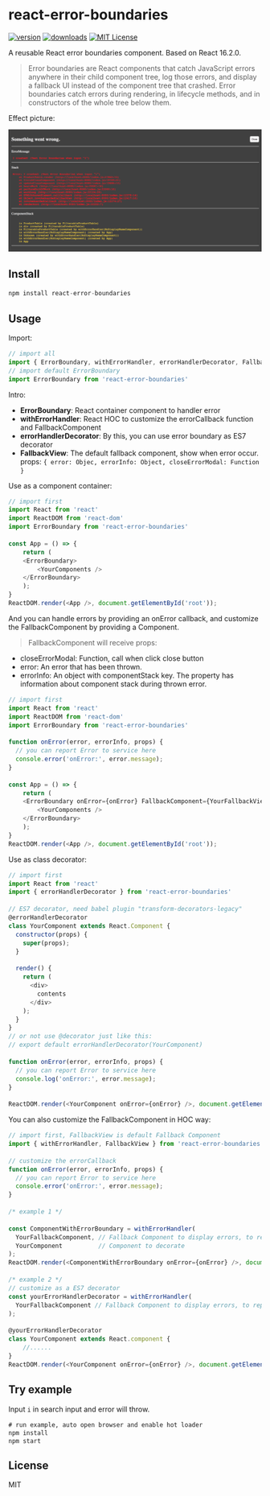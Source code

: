 # react-error-boundaries

[![version](https://img.shields.io/npm/v/react-error-boundaries.svg?style=flat-square)](http://npm.im/react-popconfirm)
[![downloads](https://img.shields.io/npm/dm/react-error-boundaries.svg?style=flat-square)](http://npm-stat.com/charts.html?package=react-popconfirm&from=2017-04-07)
[![MIT License](https://img.shields.io/npm/l/react-error-boundaries.svg?style=flat-square)](http://opensource.org/licenses/MIT)

A reusable React error boundaries component. Based on React 16.2.0.

> Error boundaries are React components that catch JavaScript errors anywhere in their child component tree, log those errors, and display a fallback UI instead of the component tree that crashed. Error boundaries catch errors during rendering, in lifecycle methods, and in constructors of the whole tree below them.

Effect picture:

![react-error-boundaries](https://raw.githubusercontent.com/Chyrain/MDPictures/master/res/react_error_boundaries.png)

## Install

```s
npm install react-error-boundaries
```

## Usage

Import:

```js
// import all
import { ErrorBoundary, withErrorHandler, errorHandlerDecorator, FallbackView } from 'react-error-boundaries'
// import default ErrorBoundary
import ErrorBoundary from 'react-error-boundaries'
```

Intro:

- **ErrorBoundary**: React container component to handler error
- **withErrorHandler**: React HOC to customize the errorCallback function and FallbackComponent
- **errorHandlerDecorator**: By this, you can use error boundary as ES7 decorator
- **FallbackView**: The default fallback component, show when error occur. props: `{ error: Objec, errorInfo: Object, closeErrorModal: Function }`

Use as a component container:

```js
// import first
import React from 'react'
import ReactDOM from 'react-dom'
import ErrorBoundary from 'react-error-boundaries'

const App = () => {
    return (
    <ErrorBoundary>
        <YourComponents />
    </ErrorBoundary>
    );
}
ReactDOM.render(<App />, document.getElementById('root'));
```

And you can handle errors by providing an onError callback, and customize the FallbackComponent by providing a Component.

> FallbackComponent will receive props:
  - closeErrorModal: Function, call when click close button
  - error: An error that has been thrown.
  - errorInfo: An object with componentStack key. The property has information about component stack during thrown error.

```js
// import first
import React from 'react'
import ReactDOM from 'react-dom'
import ErrorBoundary from 'react-error-boundaries'

function onError(error, errorInfo, props) {
  // you can report Error to service here
  console.error('onError:', error.message);
}

const App = () => {
    return (
    <ErrorBoundary onError={onError} FallbackComponent={YourFallbackView}>
        <YourComponents />
    </ErrorBoundary>
    );
}
ReactDOM.render(<App />, document.getElementById('root'));
```

Use as class decorator:

```js
// import first
import React from 'react'
import { errorHandlerDecorator } from 'react-error-boundaries'

// ES7 decorator, need babel plugin "transform-decorators-legacy"
@errorHandlerDecorator
class YourComponent extends React.Component {
  constructor(props) {
    super(props);
  }

  render() {
    return (
      <div>
        contents
      </div>
    );
  }
}
// or not use @decorator just like this:
// export default errorHandlerDecorator(YourComponent)

function onError(error, errorInfo, props) {
  // you can report Error to service here
  console.log('onError:', error.message);
}

ReactDOM.render(<YourComponent onError={onError} />, document.getElementById('root'));
```

You can also customize the FallbackComponent in HOC way:

```js
// import first, FallbackView is default Fallback Component
import { withErrorHandler, FallbackView } from 'react-error-boundaries'

// customize the errorCallback
function onError(error, errorInfo, props) {
  // you can report Error to service here
  console.error('onError:', error.message);
}

/* example 1 */

const ComponentWithErrorBoundary = withErrorHandler(
  YourFallbackComponent, // Fallback Component to display errors, to replace default FallbackView
  YourComponent          // Component to decorate
);
ReactDOM.render(<ComponentWithErrorBoundary onError={onError} />, document.getElementById('root'));

/* example 2 */
// customize as a ES7 decorator
const yourErrorHandlerDecorator = withErrorHandler(
  YourFallbackComponent // Fallback Component to display errors, to replace default FallbackView
);

@yourErrorHandlerDecorator
class YourComponent extends React.component {
    //......
}
ReactDOM.render(<YourComponent onError={onError} />, document.getElementById('root'));
```

## Try example

Input `i` in search input and error will throw.

```shell
# run example, auto open browser and enable hot loader
npm install
npm start
```

## License

MIT